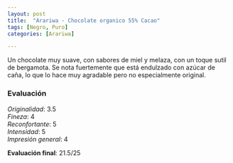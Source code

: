 ```yaml
---
layout: post
title:  "Arariwa - Chocolate organico 55% Cacao"
tags: [Negro, Puro] 
categories: [Arariwa]

---
```



Un chocolate muy suave, con sabores de miel y melaza, con un toque sutil de bergamota. Se nota fuertemente que está endulzado con azúcar de caña, lo que lo hace muy agradable pero no especialmente original.



### Evaluación

_Originalidad_: 3.5  
_Fineza_: 4  
_Reconfortante_: 5  
_Intensidad_: 5  
_Impresión general_: 4

**Evaluación final**: 21.5/25